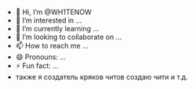 - 👋 Hi, I’m @WH1TENOW
- 👀 I’m interested in ...
- 🌱 I’m currently learning ...
- 💞️ I’m looking to collaborate on ...
- 📫 How to reach me ...
- 😄 Pronouns: ...
- ⚡ Fun fact: ...
- также я создатель кряков читов создаю чити и т.д.

<!---
WH1TENOW/WH1TENOW is a ✨ special ✨ repository because its `README.md` (this file) appears on your GitHub profile.
You can click the Preview link to take a look at your changes.
--->
